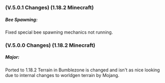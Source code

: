 ### **(V.5.0.1 Changes) (1.18.2 Minecraft)**

##### Bee Spawning:
Fixed special bee spawning mechanics not running.


### **(V.5.0.0 Changes) (1.18.2 Minecraft)**

##### Major:
Ported to 1.18.2
Terrain in Bumblezone is changed and isn't as nice looking due to internal changes to worldgen terrain by Mojang.